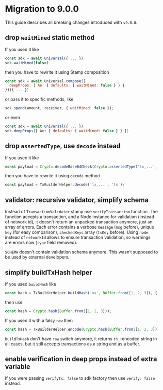 # Migration to 9.0.0

This guide describes all breaking changes introduced with `v9.0.0`.

## drop `waitMined` static method

If you used it like

```js
const sdk = await Universal({ ... })
sdk.waitMined(false)
```

then you have to rewrite it using Stamp composition

```js
const sdk = await Universal.compose({
  deepProps: { Ae: { defaults: { waitMined: false } } }
})({ ... })
```

or pass it to specific methods, like

```js
sdk.spend(amount, receiver, { waitMined: false });
```

or even

```js
const sdk = await Universal({ ... })
sdk.deepProps({ Ae: { defaults: { waitMined: false } } })
```

## drop `assertedType`, use `decode` instead

If you used it like

```js
const payload = Crypto.decodeBase64Check(Crypto.assertedType('tx_...', 'tx'));
```

then you have to rewrite it using `decode` method

```js
const payload = TxBuilderHelper.decode('tx_...', 'tx');
```

## **validator:** recursive validator, simplify schema

Instead of `TransactionValidator` stamp use `verifyTransaction` function. The function accepts
a transaction, and a Node instance for validation (instead of network id), it doesn't return
an unpacked transaction anymore, just an array of errors. Each error contains a verbose `message`
(`msg` before), unique `key` (for easy comparison), `checkedKeys` array (`txKey` before). Using
`node` instead of `networkId` allows to ensure transaction validation, so warnings are errors
now (`type` field removed).

`SCHEMA` doesn't contain validation schema anymore. This wasn't supposed to be used by external
developers.

## simplify buildTxHash helper

If you used `buildHash` like

```js
const hash = TxBuilderHelper.buildHash('xx', Buffer.from([1, 2, 3]), { raw: true });
```

then use

```js
const hash = Crypto.hash(Buffer.from([1, 2, 3]));
```

If you used it with a falsy `raw` then

```js
const hash = TxBuilderHelper.encode(Crypto.hash(Buffer.from([1, 2, 3])), 'xx');
```

`buildTxHash` don't have `raw` switch anymore, it returns `th_`-encoded string in all cases,
but it still accepts transactions as a string and as a buffer.

## enable verification in deep props instead of extra variable

If you were passing `verifyTx: false` to sdk factory then use `verify: false` instead.
